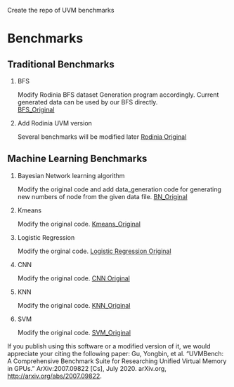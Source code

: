 Create the repo of UVM benchmarks
# Benchmarks

## Traditional Benchmarks
1. BFS 

    Modify Rodinia BFS dataset Generation program accordingly. Current generated data can be used by our BFS directly.  
    [BFS_Original](https://github.com/rafalk342/bfs-cuda)

2. Add Rodinia UVM version

    Several benchmarks will be modified later
    [Rodinia Original](http://rodinia.cs.virginia.edu/doku.php)

## Machine Learning Benchmarks

1. Bayesian Network learning algorithm

    Modify the original code and add data_generation code for generating new numbers of node from the given data file. 
    [BN_Original](https://github.com/Emma926/BN-GPU)

2. Kmeans 

    Modify the original code. 
    [Kmeans_Original](https://github.com/sharath29/kmeans-cuda)

3. Logistic Regression
    
    Modify the orginal code.
    [Logistic Regression Original](https://github.com/YSZhuoyang/cuda-logistic-regression)
    
4. CNN
    
    Modify the original code.
    [CNN Original](https://github.com/catchchaos/CUDA-CNN)

5. KNN 

    Modify the original code. 
    [KNN_Original](https://github.com/vincentfpgarcia/kNN-CUDA)


6. SVM 

    Modify the original code. 
    [SVM_Original](https://github.com/qin-yu/julia-svm-gpu-cuda)    


If you publish using this software or a modified version of it, we would appreciate your citing the following paper:
Gu, Yongbin, et al. “UVMBench: A Comprehensive Benchmark Suite for Researching Unified Virtual Memory in GPUs.” ArXiv:2007.09822 [Cs], July 2020. arXiv.org, http://arxiv.org/abs/2007.09822.

